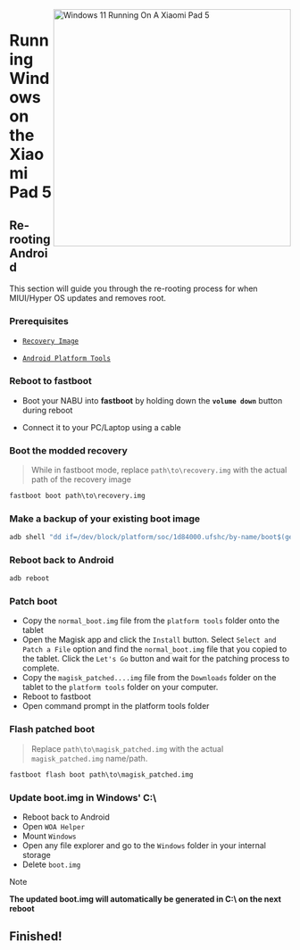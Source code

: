 <img align="right" src="https://raw.githubusercontent.com/erdilS/Port-Windows-11-Xiaomi-Pad-5/main/nabu.png" width="425" alt="Windows 11 Running On A Xiaomi Pad 5">

# Running Windows on the Xiaomi Pad 5

## Re-rooting Android
This section will guide you through the re-rooting process for when MIUI/Hyper OS updates and removes root.

### Prerequisites
- [```Recovery Image```](https://github.com/erdilS/Port-Windows-11-Xiaomi-Pad-5/releases/download/1.0/recovery.img)
  
- [```Android Platform Tools```](https://developer.android.com/studio/releases/platform-tools)

### Reboot to **fastboot** 
- Boot your NABU into **fastboot** by holding down the **`volume down`** button during reboot

- Connect it to your PC/Laptop using a cable

### Boot the modded recovery
> While in fastboot mode, replace `path\to\recovery.img` with the actual path of the recovery image
```cmd
fastboot boot path\to\recovery.img
```

### Make a backup of your existing boot image
```cmd
adb shell "dd if=/dev/block/platform/soc/1d84000.ufshc/by-name/boot$(getprop ro.boot.slot_suffix) of=/tmp/normal_boot.img" && adb pull /tmp/normal_boot.img
```

### Reboot back to Android
```cmd
adb reboot
```

### Patch boot 
- Copy the ```normal_boot.img``` file from the ```platform tools``` folder onto the tablet 
- Open the Magisk app and click the ```Install``` button. Select ```Select and Patch a File``` option and find the ```normal_boot.img``` file that you copied to the tablet. Click the ```Let's Go``` button and wait for the patching process to complete.
- Copy the ```magisk_patched....img``` file from the ```Downloads``` folder on the tablet to the ```platform tools``` folder on your computer. 
- Reboot to fastboot
- Open command prompt in the platform tools folder 

### Flash patched boot 
 > Replace `path\to\magisk_patched.img` with the actual ```magisk_patched.img``` name/path.
```cmd
fastboot flash boot path\to\magisk_patched.img
```

### Update boot.img in Windows' C:\
- Reboot back to Android
- Open ```WOA Helper```
- Mount ```Windows```
- Open any file explorer and go to the ```Windows```  folder in your internal storage
- Delete ```boot.img```

> [!NOTE]
> **The updated boot.img will automatically be generated in C:\ on the next reboot**

## Finished!















